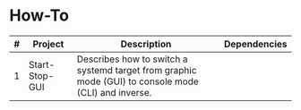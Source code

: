 # How-To

|#| Project | Description | Dependencies |
|-| ------- | ----------- | ------------ |
|1| Start-Stop-GUI | Describes how to switch a systemd target from graphic mode (GUI) to console mode (CLI) and inverse. |  |
